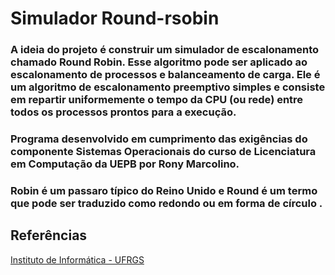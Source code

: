# Simulador Round-rsobin

### A ideia do projeto é construir um simulador de escalonamento chamado Round Robin. Esse algoritmo pode ser aplicado ao escalonamento de processos e balanceamento de carga. Ele é um algoritmo de escalonamento preemptivo simples e consiste em repartir uniformemente o tempo da CPU (ou rede) entre todos os processos prontos para a execução.

### Programa desenvolvido em cumprimento das exigências do componente Sistemas Operacionais do curso de Licenciatura em Computação da UEPB por Rony Marcolino.

### Robin é um passaro típico do Reino Unido e Round é um termo que pode ser traduzido como redondo ou em forma de círculo .

## Referências

[Instituto de Informática - UFRGS](https:http://www.inf.ufrgs.br/~asc/livro/transparencias/cap4.pdf)
